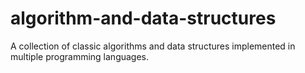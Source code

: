 # algorithm-and-data-structures
A collection of classic algorithms and data structures implemented in multiple programming languages.
